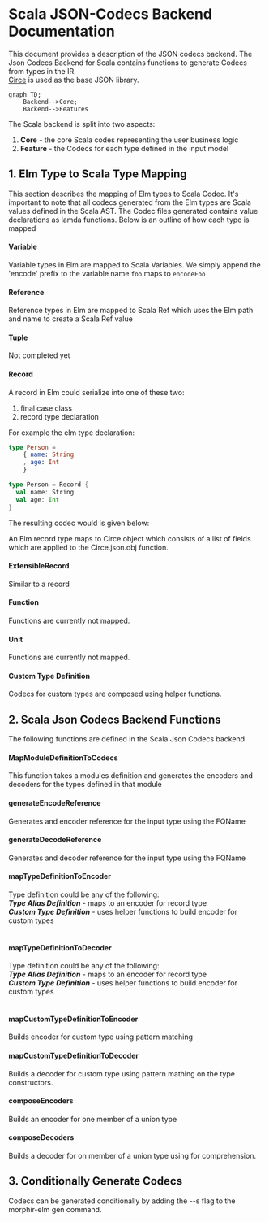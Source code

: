 # Scala JSON-Codecs Backend Documentation

This document provides a description of the JSON codecs backend.
The Json Codecs Backend for Scala contains functions to generate Codecs from types in the IR.<br>
[Circe](https://circe.github.io/circe/) is used as the base JSON library.

```mermaid
graph TD;
    Backend-->Core;
    Backend-->Features
```
The Scala backend is split into two aspects: <br>
1. **Core** - the core Scala codes representing the user business logic
2. **Feature** - the Codecs for each type defined in the input model



## 1. Elm Type to Scala Type Mapping
This section describes the mapping of Elm types to Scala Codec. It's important to note that all codecs generated from the Elm types
are Scala values defined in the Scala AST. The Codec files generated contains value declarations as lamda functions.
Below is an outline of how each type is mapped

#### Variable
Variable types in Elm are mapped to Scala Variables. We simply append the 'encode' prefix to the variable name
```foo```
maps to 
```encodeFoo```


#### Reference
Reference types in Elm are mapped to Scala Ref which uses the Elm path and name
to create a Scala Ref value



#### Tuple 
Not completed yet

#### Record
A record in Elm could serialize into one of these two:
1. final case class
2. record type declaration

For example the elm type declaration:

```elm 
type Person =
    { name: String
    , age: Int
    }
```

```scala 
type Person = Record {
  val name: String
  val age: Int
}
```
The resulting codec would is given below:


An Elm record type maps to Circe object which consists of a list of fields which are applied to
the Circe.json.obj function.


#### ExtensibleRecord
Similar to a record

#### Function
Functions are currently not mapped.

#### Unit
Functions are currently not mapped.


#### Custom Type Definition
Codecs for custom types are composed using helper functions.


## 2.  Scala Json Codecs Backend Functions
The following functions are defined in the Scala Json Codecs backend

#### MapModuleDefinitionToCodecs
This function takes a modules definition and generates the encoders and 
decoders for the types defined in that module


#### generateEncodeReference
Generates and encoder reference for the input type using the FQName


#### generateDecodeReference
Generates and decoder reference for the input type using the FQName


#### mapTypeDefinitionToEncoder
Type definition could be any of the following:<br>
_**Type Alias Definition**_ - maps to an encoder for record type <br>
**_Custom Type Definition_** - uses helper functions to build encoder for custom
types <br><br>

#### mapTypeDefinitionToDecoder
Type definition could be any of the following:<br>
_**Type Alias Definition**_ - maps to an encoder for record type <br>
**_Custom Type Definition_** - uses helper functions to build encoder for custom
types <br><br>


#### mapCustomTypeDefinitionToEncoder
Builds encoder for custom type using pattern matching

#### mapCustomTypeDefinitionToDecoder
Builds a decoder for custom type using pattern mathing on the type constructors.


#### composeEncoders
Builds an encoder for one member of a union type

#### composeDecoders
Builds a decoder for on member of a union type using for comprehension.

## 3. Conditionally Generate Codecs

Codecs can be generated conditionally by adding the --s flag to the 
morphir-elm gen command.
